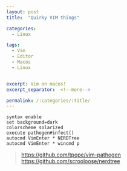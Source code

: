 ```yaml
---
layout: post
title:  "Quirky VIM things"

categories:
  - Linux

tags:
  - Vim
  - Editor
  - Macos
  - Linux


excerpt: Vim on macos!
excerpt_separator:  <!--more-->

permalink: /:categories/:title/
---
```


```
syntax enable
set background=dark
colorscheme solarized
execute pathogen#infect()
autocmd VimEnter * NERDTree
autocmd VimEnter * wincmd p
```

> https://github.com/tpope/vim-pathogen
> https://github.com/scrooloose/nerdtree
